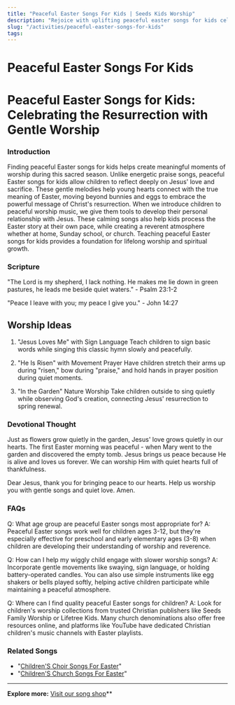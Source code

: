 ```yaml
---
title: "Peaceful Easter Songs For Kids | Seeds Kids Worship"
description: "Rejoice with uplifting peaceful easter songs for kids celebrating Jesus' resurrection. Easter worship resources for kids and Sunday school."
slug: "/activities/peaceful-easter-songs-for-kids"
tags:
---
```


# Peaceful Easter Songs For Kids

# Peaceful Easter Songs for Kids: Celebrating the Resurrection with Gentle Worship

### Introduction
Finding peaceful Easter songs for kids helps create meaningful moments of worship during this sacred season. Unlike energetic praise songs, peaceful Easter songs for kids allow children to reflect deeply on Jesus' love and sacrifice. These gentle melodies help young hearts connect with the true meaning of Easter, moving beyond bunnies and eggs to embrace the powerful message of Christ's resurrection. When we introduce children to peaceful worship music, we give them tools to develop their personal relationship with Jesus. These calming songs also help kids process the Easter story at their own pace, while creating a reverent atmosphere whether at home, Sunday school, or church. Teaching peaceful Easter songs for kids provides a foundation for lifelong worship and spiritual growth.

### Scripture
"The Lord is my shepherd, I lack nothing. He makes me lie down in green pastures, he leads me beside quiet waters." - Psalm 23:1-2

"Peace I leave with you; my peace I give you." - John 14:27

## Worship Ideas
1. "Jesus Loves Me" with Sign Language
Teach children to sign basic words while singing this classic hymn slowly and peacefully.

2. "He Is Risen" with Movement Prayer
Have children stretch their arms up during "risen," bow during "praise," and hold hands in prayer position during quiet moments.

3. "In the Garden" Nature Worship
Take children outside to sing quietly while observing God's creation, connecting Jesus' resurrection to spring renewal.

### Devotional Thought
Just as flowers grow quietly in the garden, Jesus' love grows quietly in our hearts. The first Easter morning was peaceful - when Mary went to the garden and discovered the empty tomb. Jesus brings us peace because He is alive and loves us forever. We can worship Him with quiet hearts full of thankfulness.

Dear Jesus, thank you for bringing peace to our hearts. Help us worship you with gentle songs and quiet love. Amen.

### FAQs

Q: What age group are peaceful Easter songs most appropriate for?
A: Peaceful Easter songs work well for children ages 3-12, but they're especially effective for preschool and early elementary ages (3-8) when children are developing their understanding of worship and reverence.

Q: How can I help my wiggly child engage with slower worship songs?
A: Incorporate gentle movements like swaying, sign language, or holding battery-operated candles. You can also use simple instruments like egg shakers or bells played softly, helping active children participate while maintaining a peaceful atmosphere.

Q: Where can I find quality peaceful Easter songs for children?
A: Look for children's worship collections from trusted Christian publishers like Seeds Family Worship or Lifetree Kids. Many church denominations also offer free resources online, and platforms like YouTube have dedicated Christian children's music channels with Easter playlists.

### Related Songs

- "[Children'S Choir Songs For Easter](/activities/children-s-choir-songs-for-easter/)"
- "[Children'S Church Songs For Easter](/activities/children-s-church-songs-for-easter/)"

---

**Explore more:** [Visit our song shop](https://seedskidsworship.com/shop)**

<!-- Schema Markup -->
<script type="application/ld+json">
{
  "@context": "https://schema.org",
  "@type": "MusicRecording",
  "name": "Peaceful Easter Songs For Kids",
  "byArtist": {
    "@type": "MusicGroup",
    "name": "Seeds Kids Worship"
  },
  "isFamilyFriendly": true,
  "url": "https://seedskidsworship.com/activities/peaceful-easter-songs-for-kids/"
}
</script>